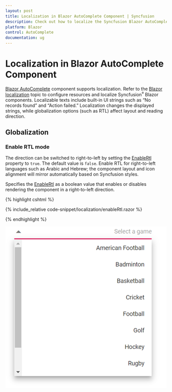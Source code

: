 ```yaml
---
layout: post
title: Localization in Blazor AutoComplete Component | Syncfusion
description: Check out how to localize the Syncfusion Blazor AutoComplete component, including globalization settings such as right-to-left (RTL) rendering.
platform: Blazor
control: AutoComplete
documentation: ug
---
```


# Localization in Blazor AutoComplete Component

[Blazor AutoComplete](https://www.syncfusion.com/blazor-components/blazor-autocomplete) component supports localization. Refer to the [Blazor localization](https://blazor.syncfusion.com/documentation/common/localization) topic to configure resources and localize Syncfusion<sup style="font-size:70%">&reg;</sup> Blazor components. Localizable texts include built-in UI strings such as “No records found” and “Action failed.” Localization changes the displayed strings, while globalization options (such as RTL) affect layout and reading direction.

## Globalization

### Enable RTL mode

The direction can be switched to right-to-left by setting the [EnableRtl](https://help.syncfusion.com/cr/blazor/Syncfusion.Blazor.DropDowns.SfAutoComplete-1.html#Syncfusion_Blazor_DropDowns_SfAutoComplete_1_EnableRtl) property to `true`. The default value is `false`. Enable RTL for right-to-left languages such as Arabic and Hebrew; the component layout and icon alignment will mirror automatically based on Syncfusion styles.

Specifies the [EnableRtl](https://help.syncfusion.com/cr/blazor/Syncfusion.Blazor.DropDowns.SfAutoComplete-1.html#Syncfusion_Blazor_DropDowns_SfAutoComplete_1_EnableRtl) as a boolean value that enables or disables rendering the component in a right-to-left direction.

{% highlight cshtml %}

{% include_relative code-snippet/localization/enableRtl.razor %}

{% endhighlight %}

![Blazor AutoComplete with EnableRtl](./images/localization/blazor_autocomplete_enableRtl.png)
